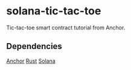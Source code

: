 # solana-tic-tac-toe
Tic-tac-toe smart contract tutorial from Anchor.
## Dependencies

[Anchor](https://www.anchor-lang.com/docs/installation)
[Rust](rust-lang.org/tools/install)
[Solana](https://docs.solana.com/cli/install-solana-cli-tools)
